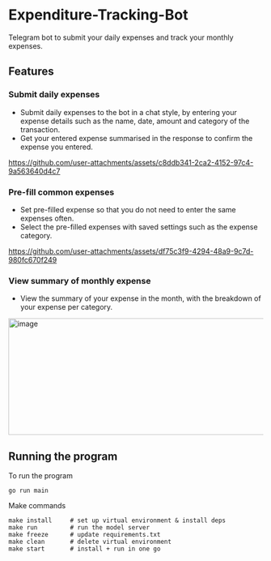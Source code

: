 # Expenditure-Tracking-Bot

Telegram bot to submit your daily expenses and track your monthly expenses.

## Features

### Submit daily expenses
- Submit daily expenses to the bot in a chat style, by entering your expense details such as the name, date, amount and category of the transaction.
- Get your entered expense summarised in the response to confirm the expense you entered.

https://github.com/user-attachments/assets/c8ddb341-2ca2-4152-97c4-9a563640d4c7

### Pre-fill common expenses
- Set pre-filled expense so that you do not need to enter the same expenses often.
- Select the pre-filled expenses with saved settings such as the expense category.

https://github.com/user-attachments/assets/df75c3f9-4294-48a9-9c7d-980fc670f249

### View summary of monthly expense
- View the summary of your expense in the month, with the breakdown of your expense per category.

<img width="843" height="230" alt="image" src="https://github.com/user-attachments/assets/b7197b74-5cd7-4347-a32f-f195bb07bf10" />

## Running the program

To run the program
```
go run main
```

Make commands

```
make install     # set up virtual environment & install deps
make run         # run the model server
make freeze      # update requirements.txt
make clean       # delete virtual environment
make start       # install + run in one go
```

